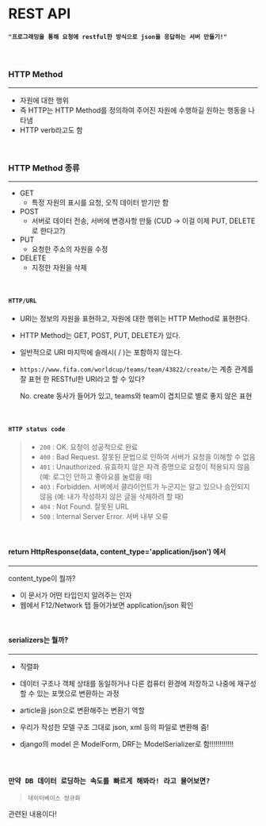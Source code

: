 # REST API

#### `"프로그래밍을 통해 요청에 restful한 방식으로 json을 응답하는 서버 만들기!"`

<br>

### HTTP Method

___

- 자원에 대한 행위
- 즉 HTTP는 HTTP Method를 정의하여 주어진 자원에 수행하길 원하는 행동을 나타냄
- HTTP verb라고도 함

<br>

### HTTP Method 종류

___

- GET
  - 특정 자원의 표시를 요청, 오직 데이터 받기만 함
- POST
  - 서버로 데이터 전송, 서버에 변경사항 만듦 (CUD -> 이걸 이제 PUT, DELETE로 한다고?)
- PUT
  - 요청한 주소의 자원을 수정
- DELETE
  - 지정한 자원을 삭제

<br>

#### `HTTP/URL`

- URI는 정보의 자원을 표현하고, 자원에 대한 행위는 HTTP Method로 표현한다.

- HTTP Method는 GET, POST, PUT, DELETE가 있다. 

- 일반적으로 URI 마지막에 슬래시( / )는 포함하지 않는다.

- `https://www.fifa.com/worldcup/teams/team/43822/create/`는 계층 관계를 잘 표현 한 RESTful한 URI라고 할 수 있다?

  No. create 동사가 들어가 있고, teams와 team이 겹치므로 별로 좋지 않은 표현

<br>

#### `HTTP status code`

>- `200` : OK. 요청이 성공적으로 완료
>- `400` : Bad Request. 잘못된 문법으로 인하여 서버가 요청을 이해할 수 없음
>- `401` : Unauthorized. 유효하지 않은 자격 증명으로 요청이 적용되지 않음 (예: 로그인 안하고 좋아요를 눌렀을 때)
>- `403` : Forbidden. 서버에서 클라이언트가 누군지는 알고 있으나 승인되지 않음 (예: 내가 작성하지 않은 글을 삭제하려 할 때)
>- `404` : Not Found. 잘못된 URL
>- `500` : Internal Server Error. 서버 내부 오류

<br>

#### return HttpResponse(data, content_type='application/json') 에서

___

content_type이 뭘까?

- 이 문서가 어떤 타입인지 알려주는 인자
- 웹에서 F12/Network 탭 들어가보면 application/json 확인

<br>

#### serializers는 뭘까?

___

- 직렬화

- 데이터 구조나 객체 상태를 동일하거나 다른 컴퓨터 환경에 저장하고 나중에 재구성할 수 있는 포맷으로 변환하는 과정

- article을 json으로 변환해주는 변환기 역할
- 우리가 작성한 모델 구조 그대로 json, xml 등의 파일로 변환해 줌!
- django의 model 은 ModelForm, DRF는 ModelSerializer로 함!!!!!!!!!!!!

<br>

### `만약 DB 데이터 로딩하는 속도를 빠르게 해봐라! 라고 물어보면?`

> `데이터베이스 정규화`

관련된 내용이다!